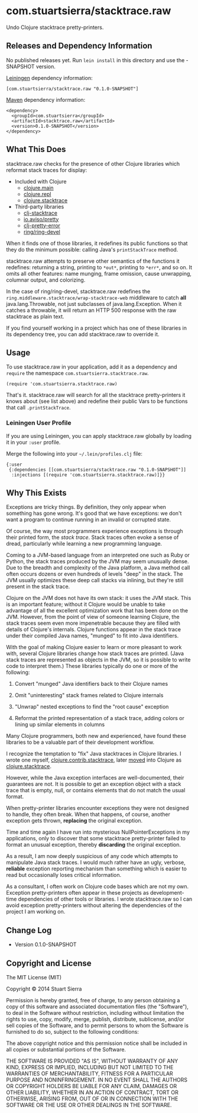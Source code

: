 # com.stuartsierra/stacktrace.raw

Undo Clojure stacktrace pretty-printers.



## Releases and Dependency Information

No published releases yet.
Run `lein install` in this directory and use the -SNAPSHOT version.

[Leiningen] dependency information:

    [com.stuartsierra/stacktrace.raw "0.1.0-SNAPSHOT"]

[Maven] dependency information:

    <dependency>
      <groupId>com.stuartsierra</groupId>
      <artifactId>stacktrace.raw</artifactId>
      <version>0.1.0-SNAPSHOT</version>
    </dependency>

[Leiningen]: http://leiningen.org/
[Maven]: http://maven.apache.org/



## What This Does

stacktrace.raw checks for the presence of other Clojure libraries
which reformat stack traces for display:

- Included with Clojure
  - [clojure.main](http://clojure.github.io/clojure/clojure.main-api.html)
  - [clojure.repl](http://clojure.github.io/clojure/clojure.repl-api.html)
  - [clojure.stacktrace](http://clojure.github.io/clojure/clojure.stacktrace-api.html)
- Third-party libraries
  - [clj-stacktrace](https://github.com/mmcgrana/clj-stacktrace)
  - [io.aviso/pretty](https://github.com/AvisoNovate/pretty)
  - [clj-pretty-error](https://github.com/liquidz/clj-pretty-error)
  - [ring/ring-devel](https://github.com/ring-clojure/ring/tree/master/ring-devel)

When it finds one of those libraries, it redefines its public
functions so that they do the minimum possible: calling Java's
`printStackTrace` method.

stacktrace.raw attempts to preserve other semantics of the functions
it redefines: returning a string, printing to `*out*`, printing to
`*err*`, and so on. It omits all other features: name munging, frame
omission, cause unwrapping, columnar output, and colorizing.

In the case of ring/ring-devel, stacktrace.raw redefines the
`ring.middleware.stacktrace/wrap-stacktrace-web` middleware to catch
**all** java.lang.Throwable, not just subclasses of
java.lang.Exception. When it catches a throwable, it will return an
HTTP 500 response with the raw stacktrace as plain text.

If you find yourself working in a project which has one of these
libraries in its dependency tree, you can add stacktrace.raw to
override it.



## Usage

To use stacktrace.raw in your application, add it as a dependency and
`require` the namespace `com.stuartsierra.stacktrace.raw`.

    (require 'com.stuartsierra.stacktrace.raw)

That's it. stacktrace.raw will search for all the stacktrace
pretty-printers it knows about (see list above) and redefine their
public Vars to be functions that call `.printStackTrace`.


### Leiningen User Profile

If you are using Leiningen, you can apply stacktrace.raw globally by
loading it in your `:user` profile.

Merge the following into your `~/.lein/profiles.clj` file:

    {:user
     {:dependencies [[com.stuartsierra/stacktrace.raw "0.1.0-SNAPSHOT"]]
      :injections [(require 'com.stuartsierra.stacktrace.raw)]}}



## Why This Exists

Exceptions are tricky things. By definition, they only appear when
something has gone wrong. It's good that we have exceptions: we don't
want a program to continue running in an invalid or corrupted state.

Of course, the way most programmers experience exceptions is through
their printed form, the *stack trace*. Stack traces often evoke a
sense of dread, particularly while learning a new programming
language.

Coming to a JVM-based language from an interpreted one such as Ruby or
Python, the stack traces produced by the JVM may seem unusually dense.
Due to the breadth and complexity of the Java platform, a Java method
call often occurs dozens or even hundreds of levels "deep" in the
stack. The JVM usually optimizes these deep call stacks via inlining,
but they're still present in the stack trace.

Clojure on the JVM does not have its own stack: it uses the JVM stack.
This is an important feature; without it Clojure would be unable to
take advantage of all the excellent optimization work that has been
done on the JVM. However, from the point of view of someone learning
Clojure, the stack traces seem even more impenetrable because they are
filled with details of Clojure's internals. Clojure functions appear
in the stack trace under their compiled Java names, "munged" to fit
into Java identifiers.

With the goal of making Clojure easier to learn or more pleasant to
work with, several Clojure libraries change how stack traces are
printed. (Java stack traces are represented as objects in the JVM, so
it is possible to write code to interpret them.) These libraries
typically do one or more of the following:

1. Convert "munged" Java identifiers back to their Clojure names

2. Omit "uninteresting" stack frames related to Clojure internals

3. "Unwrap" nested exceptions to find the "root cause" exception

4. Reformat the printed representation of a stack trace, adding colors
   or lining up similar elements in columns

Many Clojure programmers, both new and experienced, have found these
libraries to be a valuable part of their development workflow.

I recognize the temptation to "fix" Java stacktraces in Clojure
libraries. I wrote one myself, [clojure.contrib.stacktrace], later
[moved] into Clojure as [clojure.stacktrace].

[clojure.contrib.stacktrace]: https://github.com/clojure/clojure-contrib/commit/6e919e57d9fe856007ce9579ff903a4257ce75f1
[moved]: https://github.com/clojure/clojure/commit/a12092c5510e8e002e7f0ef1bc53340ba2d7e473
[clojure.stacktrace]: https://github.com/clojure/clojure/blob/201a0dd9701e1a0ee3998431241388eb4a854ebf/src/clj/clojure/stacktrace.clj

However, while the Java exception interfaces are well-documented,
their guarantees are not. It is possible to get an exception object
with a stack trace that is empty, null, or contains elements that do
not match the usual format.

When pretty-printer libraries encounter exceptions they were not
designed to handle, they often break. When that happens, of course,
another exception gets thrown, **replacing** the original exception.

Time and time again I have run into mysterious NullPointerExceptions
in my applications, only to discover that some stacktrace
pretty-printer failed to format an unusual exception, thereby
**discarding** the original exception.

As a result, I am now deeply suspicious of any code which attempts to
manipulate Java stack traces. I would much rather have an ugly,
verbose, **reliable** exception reporting mechanism than something
which is easier to read but occasionally loses critical information.

As a consultant, I often work on Clojure code bases which are not my
own. Exception pretty-printers often appear in these projects as
development-time dependencies of other tools or libraries. I wrote
stacktrace.raw so I can avoid exception pretty-printers without
altering the dependencies of the project I am working on.



## Change Log

* Version 0.1.0-SNAPSHOT



## Copyright and License

The MIT License (MIT)

Copyright © 2014 Stuart Sierra

Permission is hereby granted, free of charge, to any person obtaining a copy
of this software and associated documentation files (the "Software"), to deal
in the Software without restriction, including without limitation the rights
to use, copy, modify, merge, publish, distribute, sublicense, and/or sell
copies of the Software, and to permit persons to whom the Software is
furnished to do so, subject to the following conditions:

The above copyright notice and this permission notice shall be included in all
copies or substantial portions of the Software.

THE SOFTWARE IS PROVIDED "AS IS", WITHOUT WARRANTY OF ANY KIND, EXPRESS OR
IMPLIED, INCLUDING BUT NOT LIMITED TO THE WARRANTIES OF MERCHANTABILITY,
FITNESS FOR A PARTICULAR PURPOSE AND NONINFRINGEMENT. IN NO EVENT SHALL THE
AUTHORS OR COPYRIGHT HOLDERS BE LIABLE FOR ANY CLAIM, DAMAGES OR OTHER
LIABILITY, WHETHER IN AN ACTION OF CONTRACT, TORT OR OTHERWISE, ARISING FROM,
OUT OF OR IN CONNECTION WITH THE SOFTWARE OR THE USE OR OTHER DEALINGS IN THE
SOFTWARE.
